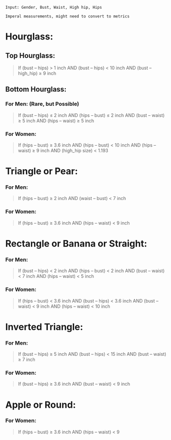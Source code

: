 `Input: Gender, Bust, Waist, High hip, Hips`

`Imperal measurements, might need to convert to metrics`

# Hourglass:

## Top Hourglass:
> If (bust – hips) > 1 inch AND (bust – hips) < 10 inch AND (bust – high_hip) ≥ 9 inch

## Bottom Hourglass:

### For Men: (Rare, but Possible)
> If (bust – hips) ≤ 2 inch AND (hips – bust) ≤ 2 inch AND (bust – waist) ≥ 5 inch AND 	(hips – waist) ≥ 5 inch
### For Women:
> If (hips – bust) ≥ 3.6 inch AND (hips – bust) < 10 inch AND (hips – waist) ≥ 9 inch AND 	(high_hip size) < 1.193

# Triangle or Pear:

### For Men:
> If (hips – bust) ≥ 2 inch AND (waist – bust) < 7 inch

### For Women:
> If (hips – bust) ≥ 3.6 inch AND (hips – waist) < 9 inch

# Rectangle or Banana or Straight:

### For Men:
> If (bust – hips) < 2 inch AND (hips – bust) < 2 inch AND (bust – waist) < 7 inch AND 	(hips – waist) < 5 inch

### For Women:
> If (hips – bust) < 3.6 inch AND (bust – hips) < 3.6 inch AND (bust – waist) < 9 inch AND 	(hips – waist) < 10 inch

# Inverted Triangle:

### For Men:
> If (bust – hips) ≥ 5 inch AND (bust – hips) < 15 inch AND (bust – waist) ≥ 7 inch

### For Women:
> If (bust – hips) ≥ 3.6 inch AND (bust – waist) < 9 inch

# Apple or Round:

### For Women:
> If (hips – bust) ≥ 3.6 inch AND (hips – waist) < 9
